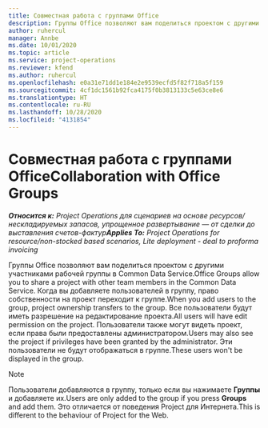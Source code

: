 ```yaml
---
title: Совместная работа с группами Office
description: Группы Office позволяют вам поделиться проектом с другими участниками рабочей группы в Common Data Service.
author: ruhercul
manager: Annbe
ms.date: 10/01/2020
ms.topic: article
ms.service: project-operations
ms.reviewer: kfend
ms.author: ruhercul
ms.openlocfilehash: e0a31e71dd1e184e2e9539ecfd5f82f718a5f159
ms.sourcegitcommit: 4cf1dc1561b92fca4175f0b3813133c5e63ce8e6
ms.translationtype: HT
ms.contentlocale: ru-RU
ms.lasthandoff: 10/28/2020
ms.locfileid: "4131854"
---
```

# <a name="collaboration-with-office-groups"></a><span data-ttu-id="97c6d-103">Совместная работа с группами Office</span><span class="sxs-lookup"><span data-stu-id="97c6d-103">Collaboration with Office Groups</span></span>

<span data-ttu-id="97c6d-104">_**Относится к:** Project Operations для сценариев на основе ресурсов/нескладируемых запасов, упрощенное развертывание — от сделки до выставления счетов-фактур_</span><span class="sxs-lookup"><span data-stu-id="97c6d-104">_**Applies To:** Project Operations for resource/non-stocked based scenarios, Lite deployment - deal to proforma invoicing_</span></span>

<span data-ttu-id="97c6d-105">Группы Office позволяют вам поделиться проектом с другими участниками рабочей группы в Common Data Service.</span><span class="sxs-lookup"><span data-stu-id="97c6d-105">Office Groups allow you to share a project with other team members in the Common Data Service.</span></span> <span data-ttu-id="97c6d-106">Когда вы добавляете пользователей в группу, право собственности на проект переходит к группе.</span><span class="sxs-lookup"><span data-stu-id="97c6d-106">When you add users to the group, project ownership transfers to the group.</span></span> <span data-ttu-id="97c6d-107">Все пользователи будут иметь разрешение на редактирование проекта.</span><span class="sxs-lookup"><span data-stu-id="97c6d-107">All users will have edit permission on the project.</span></span> <span data-ttu-id="97c6d-108">Пользователи также могут видеть проект, если права были предоставлены администратором.</span><span class="sxs-lookup"><span data-stu-id="97c6d-108">Users may also see the project if privileges have been granted by the administrator.</span></span> <span data-ttu-id="97c6d-109">Эти пользователи не будут отображаться в группе.</span><span class="sxs-lookup"><span data-stu-id="97c6d-109">These users won't be displayed in the group.</span></span>

> [!NOTE] 
> <span data-ttu-id="97c6d-110">Пользователи добавляются в группу, только если вы нажимаете **Группы** и добавляете их.</span><span class="sxs-lookup"><span data-stu-id="97c6d-110">Users are only added to the group if you press **Groups** and add them.</span></span> <span data-ttu-id="97c6d-111">Это отличается от поведения Project для Интернета.</span><span class="sxs-lookup"><span data-stu-id="97c6d-111">This is different to the behaviour of Project for the Web.</span></span> 

